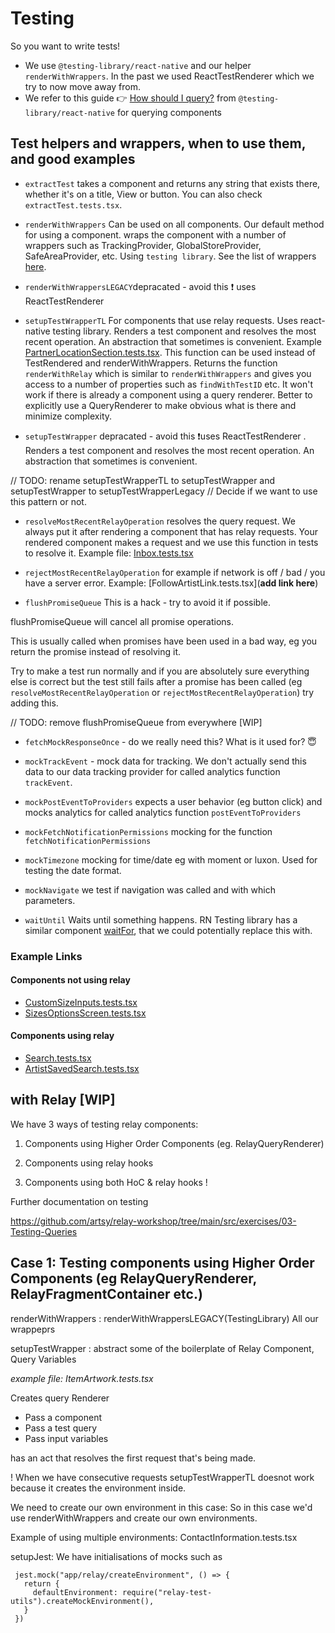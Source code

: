 # Testing

So you want to write tests!

- We use `@testing-library/react-native` and our helper `renderWithWrappers`. In the past we used ReactTestRenderer which we try to now move away from.
- We refer to this guide 👉 [How should I query?](https://callstack.github.io/react-native-testing-library/docs/how-should-i-query/) from `@testing-library/react-native` for querying components

## Test helpers and wrappers, when to use them, and good examples

- `extractTest` takes a component and returns any string that exists there, whether it's on a title, View or button. You can also check `extractTest.tests.tsx`.

- `renderWithWrappers` Can be used on all components. Our default method for using a component. wraps the component with a number of wrappers such as TrackingProvider, GlobalStoreProvider, SafeAreaProvider, etc. Using `testing library`. See the list of wrappers [here](https://github.com/artsy/eigen/blob/main/src/app/tests/renderWithWrappers.tsx#L19-L25).

- `renderWithWrappersLEGACY`depracated - avoid this ❗️ uses ReactTestRenderer

- `setupTestWrapperTL` For components that use relay requests. Uses react-native testing library. Renders a test component and resolves the most recent operation. An abstraction that sometimes is convenient. Example [PartnerLocationSection.tests.tsx](https://github.com/artsy/eigen/blob/7703aa01103a06b69b650af11bc9903ab37b1c4b/src/app/Scenes/Partner/Components/PartnerLocationSection.tests.tsx#L21). This function can be used instead of TestRendered and renderWithWrappers. Returns the function `renderWithRelay` which is similar to `renderWithWrappers` and gives you access to a number of properties such as `findWithTestID` etc. It won't work if there is already a component using a query renderer.
  Better to explicitly use a QueryRenderer to make obvious what is there and minimize complexity.

- `setupTestWrapper` depracated - avoid this ❗️uses ReactTestRenderer . Renders a test component and resolves the most recent operation. An abstraction that sometimes is convenient.

// TODO: rename setupTestWrapperTL to setupTestWrapper and setupTestWrapper to setupTestWrapperLegacy
// Decide if we want to use this pattern or not.

- `resolveMostRecentRelayOperation` resolves the query request. We always put it after rendering a component that has relay requests. Your rendered component makes a request and we use this function in tests to resolve it. Example file: [Inbox.tests.tsx](https://github.com/artsy/eigen/blob/c96dd0807555d69ca2e8655dc68085276d249080/src/app/Containers/Inbox.tests.tsx)

- `rejectMostRecentRelayOperation` for example if network is off / bad / you have a server error. Example: [FollowArtistLink.tests.tsx](**add link here**)

- `flushPromiseQueue` This is a hack - try to avoid it if possible.

flushPromiseQueue will cancel all promise operations.

This is usually called when promises have been used in a bad way, eg you return the promise instead of resolving it.

Try to make a test run normally and if you are absolutely sure everything else is correct but the test still fails after a promise has been called (eg `resolveMostRecentRelayOperation` or `rejectMostRecentRelayOperation`) try adding this.

// TODO: remove flushPromiseQueue from everywhere [WIP]

- `fetchMockResponseOnce` - do we really need this? What is it used for? 😇

- `mockTrackEvent` - mock data for tracking. We don't actually send this data to our data tracking provider for called analytics function `trackEvent`.

- `mockPostEventToProviders` expects a user behavior (eg button click) and mocks analytics for called analytics function `postEventToProviders`

- `mockFetchNotificationPermissions` mocking for the function `fetchNotificationPermissions`

- `mockTimezone` mocking for time/date eg with moment or luxon. Used for testing the date format.

- `mockNavigate` we test if navigation was called and with which parameters.

- `waitUntil` Waits until something happens. RN Testing library has a similar component [waitFor](https://testing-library.com/docs/dom-testing-library/api-async/), that we could potentially replace this with.

### Example Links

#### Components not using relay

- [CustomSizeInputs.tests.tsx](src/app/Components/ArtworkFilter/Filters/CustomSizeInputs.tests.tsx)
- [SizesOptionsScreen.tests.tsx](src/app/Components/ArtworkFilter/Filters/SizesOptionsScreen.tests.tsx)

#### Components using relay

- [Search.tests.tsx](src/app/Scenes/Search/Search.tests.tsx)
- [ArtistSavedSearch.tests.tsx](src/app/Scenes/Artist/ArtistSavedSearch.tests.tsx)

## with Relay [WIP]

We have 3 ways of testing relay components:

1. Components using Higher Order Components (eg. RelayQueryRenderer)

1. Components using relay hooks

1. Components using both HoC & relay hooks !

Further documentation on testing

https://github.com/artsy/relay-workshop/tree/main/src/exercises/03-Testing-Queries

## Case 1: Testing components using Higher Order Components (eg RelayQueryRenderer, RelayFragmentContainer etc.)

renderWithWrappers : renderWithWrappersLEGACY(TestingLibrary)
All our wrappeprs

setupTestWrapper : abstract some of the boilerplate of Relay
Component,
Query
Variables

_example file: ItemArtwork.tests.tsx_

Creates query Renderer

- Pass a component
- Pass a test query
- Pass input variables

has an act that resolves the first request that's being made.

! When we have consecutive requests setupTestWrapperTL doesnot work because it creates the environment inside.

We need to create our own environment in this case:
So in this case we'd use renderWithWrappers and create our own environments.

Example of using multiple environments: ContactInformation.tests.tsx

setupJest:
We have initialisations of mocks such as

```
 jest.mock("app/relay/createEnvironment", () => {
   return {
     defaultEnvironment: require("relay-test-utils").createMockEnvironment(),
   }
 })
```
